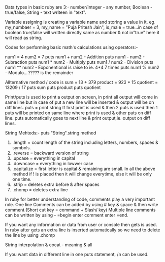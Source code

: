 Data types in basic ruby are 3:- 
number/Integer - any number, 
Boolean - true/false, 
String - text writeen in "text".

Variable assigning is creating a variable name and storing a value in it,
eg. my_numbaer = 3, my_name = "Puja Pritesh Jain", 
is_male = true...in case of boolean true/false will written directly same as number 
& not in"true" here it will read as string.

Codes for performing basic math's calculations using operators:-

num1 = 4
num2 = 7
puts num1 + num2 - Addition
puts num1 - num2 - Subraction
puts num1 * num2 - Multiply
puts num1 / num2 - Division
puts num1 ** num2 - Exponentional is raise to ie. 4*4 7 times
puts num1 % num2 - Modulo....????? is the remainder

Allternative method / code is 
sum = 13 + 379
product = 923 * 15
quotient = 13209 / 17
puts sum
puts product
puts quotient

Print/puts is used to print a output on screen, 
in print all output will come in same line 
but in case of put a new line will be inserted & output will be on diff lines.
puts = print string
If first print is used & then 2 puts is used then 1 puts will be printed on same line
where print is used & other puts on diff line.
puts automatically goes to next line & print output,ie. output on diff lines.

String Mehtods:- puts "String".string method
1. .length = count length of the string including letters, numbers, spaces & symbols.  
2. .reverse = backward version of string
3. .upcase = everything in capital 
4. .downcase = everything in lowwer case
5. .capitalize = first letter is capital & remaining are small.
In all the above method if ! is placed then it will change everytime,
else it will be only one time.
6. .strip = deletes extra before & after spaces
7. .chomp = deletes extra line

In ruby for better understanding of code, comments play a very important role.
One line Comments can be added by using # key & space & 
then write comment.(Short cut key = command + Slash/ key)
Multiple line comments can be written by using -
=begin enter comment enter =end.

If you want any information or data from user or console then
gets is used.
In ruby after gets an extra line is inserted automatically 
so we need to delete the line by using .chomp

String interpolation & cocat - meaning & all

If you want data in different line in one puts statement,
/n can be used.

 




